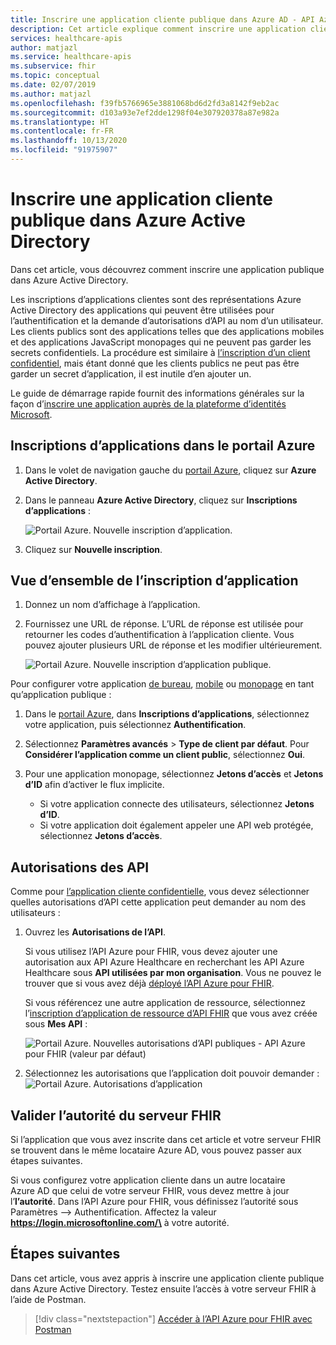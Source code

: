 ```yaml
---
title: Inscrire une application cliente publique dans Azure AD - API Azure pour FHIR
description: Cet article explique comment inscrire une application cliente publique dans Azure Active Directory, en préparation du déploiement de l’API FHIR dans Azure.
services: healthcare-apis
author: matjazl
ms.service: healthcare-apis
ms.subservice: fhir
ms.topic: conceptual
ms.date: 02/07/2019
ms.author: matjazl
ms.openlocfilehash: f39fb5766965e3881068bd6d2fd3a8142f9eb2ac
ms.sourcegitcommit: d103a93e7ef2dde1298f04e307920378a87e982a
ms.translationtype: HT
ms.contentlocale: fr-FR
ms.lasthandoff: 10/13/2020
ms.locfileid: "91975907"
---
```

# <a name="register-a-public-client-application-in-azure-active-directory"></a>Inscrire une application cliente publique dans Azure Active Directory

Dans cet article, vous découvrez comment inscrire une application publique dans Azure Active Directory.  

Les inscriptions d’applications clientes sont des représentations Azure Active Directory des applications qui peuvent être utilisées pour l’authentification et la demande d’autorisations d’API au nom d’un utilisateur. Les clients publics sont des applications telles que des applications mobiles et des applications JavaScript monopages qui ne peuvent pas garder les secrets confidentiels. La procédure est similaire à [l’inscription d’un client confidentiel](register-confidential-azure-ad-client-app.md), mais étant donné que les clients publics ne peut pas être garder un secret d’application, il est inutile d’en ajouter un.

Le guide de démarrage rapide fournit des informations générales sur la façon d’[inscrire une application auprès de la plateforme d’identités Microsoft](https://docs.microsoft.com/azure/active-directory/develop/quickstart-register-app).

## <a name="app-registrations-in-azure-portal"></a>Inscriptions d’applications dans le portail Azure

1. Dans le volet de navigation gauche du [portail Azure](https://portal.azure.com), cliquez sur **Azure Active Directory**.

2. Dans le panneau **Azure Active Directory**, cliquez sur **Inscriptions d’applications** :

    ![Portail Azure. Nouvelle inscription d’application.](media/how-to-aad/portal-aad-new-app-registration.png)

3. Cliquez sur **Nouvelle inscription**.

## <a name="application-registration-overview"></a>Vue d’ensemble de l’inscription d’application

1. Donnez un nom d’affichage à l’application.

2. Fournissez une URL de réponse. L’URL de réponse est utilisée pour retourner les codes d’authentification à l’application cliente. Vous pouvez ajouter plusieurs URL de réponse et les modifier ultérieurement.

    ![Portail Azure. Nouvelle inscription d’application publique.](media/how-to-aad/portal-aad-register-new-app-registration-PUB-CLIENT-NAME.png)


Pour configurer votre application [de bureau](https://docs.microsoft.com/azure/active-directory/develop/scenario-desktop-app-registration), [mobile](https://docs.microsoft.com/azure/active-directory/develop/scenario-mobile-app-registration) ou [monopage](https://docs.microsoft.com/azure/active-directory/develop/scenario-spa-app-registration) en tant qu’application publique :

1. Dans le [portail Azure](https://portal.azure.com), dans **Inscriptions d’applications**, sélectionnez votre application, puis sélectionnez **Authentification**.

2. Sélectionnez **Paramètres avancés** > **Type de client par défaut**. Pour **Considérer l’application comme un client public**, sélectionnez **Oui**.

3. Pour une application monopage, sélectionnez **Jetons d’accès** et **Jetons d’ID** afin d’activer le flux implicite.

   - Si votre application connecte des utilisateurs, sélectionnez **Jetons d’ID**.
   - Si votre application doit également appeler une API web protégée, sélectionnez **Jetons d’accès**.

## <a name="api-permissions"></a>Autorisations des API

Comme pour [l’application cliente confidentielle](register-confidential-azure-ad-client-app.md), vous devez sélectionner quelles autorisations d’API cette application peut demander au nom des utilisateurs :

1. Ouvrez les **Autorisations de l’API**.

    Si vous utilisez l’API Azure pour FHIR, vous devez ajouter une autorisation aux API Azure Healthcare en recherchant les API Azure Healthcare sous **API utilisées par mon organisation**. Vous ne pouvez le trouver que si vous avez déjà [déployé l’API Azure pour FHIR](fhir-paas-powershell-quickstart.md).

    
    Si vous référencez une autre application de ressource, sélectionnez l’[inscription d’application de ressource d’API FHIR](register-resource-azure-ad-client-app.md) que vous avez créée sous **Mes API** :

    ![Portail Azure. Nouvelles autorisations d’API publiques - API Azure pour FHIR (valeur par défaut)](media/public-client-app/api-permissions.png)


2. Sélectionnez les autorisations que l’application doit pouvoir demander : ![Portail Azure. Autorisations d’application](media/public-client-app/app-permissions.png)

## <a name="validate-fhir-server-authority"></a>Valider l’autorité du serveur FHIR
Si l’application que vous avez inscrite dans cet article et votre serveur FHIR se trouvent dans le même locataire Azure AD, vous pouvez passer aux étapes suivantes.

Si vous configurez votre application cliente dans un autre locataire Azure AD que celui de votre serveur FHIR, vous devez mettre à jour l’**l’autorité**. Dans l’API Azure pour FHIR, vous définissez l’autorité sous Paramètres --> Authentification. Affectez la valeur **https://login.microsoftonline.com/\<TENANT-ID>** à votre autorité.

## <a name="next-steps"></a>Étapes suivantes

Dans cet article, vous avez appris à inscrire une application cliente publique dans Azure Active Directory. Testez ensuite l’accès à votre serveur FHIR à l’aide de Postman.
 
>[!div class="nextstepaction"]
>[Accéder à l’API Azure pour FHIR avec Postman](access-fhir-postman-tutorial.md)
